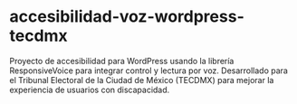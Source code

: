 # accesibilidad-voz-wordpress-tecdmx
Proyecto de accesibilidad para WordPress usando la librería ResponsiveVoice para integrar control y lectura por voz. Desarrollado para el Tribunal Electoral de la Ciudad de México (TECDMX) para mejorar la experiencia de usuarios con discapacidad.
